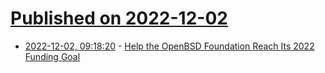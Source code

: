 # [Published on 2022-12-02](index.md)

* [2022-12-02, 09:18:20](https://lobste.rs/s/mkchq4/help_openbsd_foundation_reach_its_2022) - [Help the OpenBSD Foundation Reach Its 2022 Funding Goal](https://undeadly.org/cgi?action=article;sid=20221202062601)
